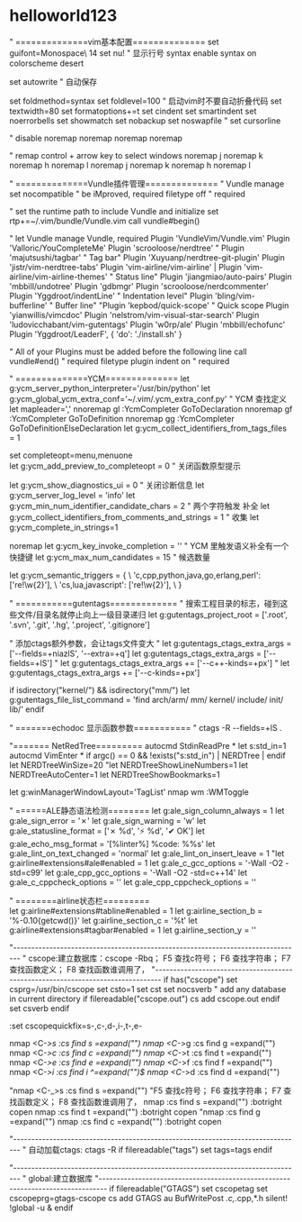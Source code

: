 # helloworld123

" ==============vim基本配置==============
set guifont=Monospace\ 14
set nu!             " 显示行号
syntax enable
syntax on
colorscheme desert

set autowrite   " 自动保存

set foldmethod=syntax
set foldlevel=100  " 启动vim时不要自动折叠代码
set textwidth=80
set formatoptions+=t
set cindent
set smartindent
set noerrorbells
set showmatch
set nobackup 
set noswapfile
" set cursorline

" disable 
noremap <Up> <Nop>
noremap <Down> <Nop>
noremap <Left> <Nop>
noremap <Right> <Nop>

" remap control + arrow key to select windows
noremap <C-Down>  <C-W>j
noremap <C-Up>    <C-W>k
noremap <C-Left>  <C-W>h
noremap <C-Right> <C-W>l
noremap <C-J> <C-W>j
noremap <C-K> <C-W>k
noremap <C-H> <C-W>h
noremap <C-L> <C-W>l

" ==============Vundle插件管理==============
" Vundle manage
set nocompatible              " be iMproved, required
filetype off                  " required

" set the runtime path to include Vundle and initialize
set rtp+=~/.vim/bundle/Vundle.vim
call vundle#begin()

" let Vundle manage Vundle, required
Plugin 'VundleVim/Vundle.vim'
Plugin 'Valloric/YouCompleteMe'
Plugin 'scrooloose/nerdtree'
" Plugin 'majutsushi/tagbar' " Tag bar"
Plugin 'Xuyuanp/nerdtree-git-plugin'
Plugin 'jistr/vim-nerdtree-tabs'
Plugin 'vim-airline/vim-airline' | Plugin 'vim-airline/vim-airline-themes' " Status line"
Plugin 'jiangmiao/auto-pairs'
Plugin 'mbbill/undotree'
Plugin 'gdbmgr'
Plugin 'scrooloose/nerdcommenter'
Plugin 'Yggdroot/indentLine' " Indentation level"
Plugin 'bling/vim-bufferline' " Buffer line"
"Plugin 'kepbod/quick-scope' " Quick scope
Plugin 'yianwillis/vimcdoc'
Plugin 'nelstrom/vim-visual-star-search'
Plugin 'ludovicchabant/vim-gutentags'
Plugin 'w0rp/ale'
Plugin 'mbbill/echofunc'
Plugin 'Yggdroot/LeaderF', { 'do': './install.sh' }

" All of your Plugins must be added before the following line
call vundle#end()            " required
filetype plugin indent on    " required


" ==============YCM==============
let g:ycm_server_python_interpreter='/usr/bin/python'
let g:ycm_global_ycm_extra_conf='~/.vim/.ycm_extra_conf.py'
  " YCM 查找定义
let mapleader=','
nnoremap <leader>gl :YcmCompleter GoToDeclaration<CR>
nnoremap <leader>gf :YcmCompleter GoToDefinition<CR>
nnoremap <leader>gg :YcmCompleter GoToDefinitionElseDeclaration<CR>
let g:ycm_collect_identifiers_from_tags_files = 1

set completeopt=menu,menuone   
let g:ycm_add_preview_to_completeopt = 0  " 关闭函数原型提示

let g:ycm_show_diagnostics_ui = 0 " 关闭诊断信息
let g:ycm_server_log_level = 'info'
let g:ycm_min_num_identifier_candidate_chars = 2  " 两个字符触发 补全
let g:ycm_collect_identifiers_from_comments_and_strings = 1 " 收集
let g:ycm_complete_in_strings=1

noremap <c-z> <NOP>
let g:ycm_key_invoke_completion = '<c-z>'   " YCM 里触发语义补全有一个快捷键
let g:ycm_max_num_candidates = 15  " 候选数量

let g:ycm_semantic_triggers =  {
			\ 'c,cpp,python,java,go,erlang,perl': ['re!\w{2}'],
			\ 'cs,lua,javascript': ['re!\w{2}'],
			\ }


" ===========gutentags=============
" 搜索工程目录的标志，碰到这些文件/目录名就停止向上一级目录递归
let g:gutentags_project_root = ['.root', '.svn', '.git', '.hg', '.project', '.gitignore']

" 添加ctags额外参数，会让tags文件变大
" let g:gutentags_ctags_extra_args = ['--fields=+niazlS', '--extra=+q']
 let g:gutentags_ctags_extra_args = ['--fields=+lS']
" let g:gutentags_ctags_extra_args += ['--c++-kinds=+px']
" let g:gutentags_ctags_extra_args += ['--c-kinds=+px']

if isdirectory("kernel/") && isdirectory("mm/")
	let g:gutentags_file_list_command = 'find arch/arm/ mm/ kernel/ include/ init/ lib/'
endif
	

" =======echodoc 显示函数参数===========
" ctags -R --fields=+lS .

"======= NetRedTree=========
autocmd StdinReadPre * let s:std_in=1
autocmd VimEnter * if argc() == 0 && !exists("s:std_in") | NERDTree | endif
let NERDTreeWinSize=20
"let NERDTreeShowLineNumbers=1
let NERDTreeAutoCenter=1
let NERDTreeShowBookmarks=1

let g:winManagerWindowLayout='TagList'
nmap wm :WMToggle<cr>

" ======ALE静态语法检测========
let g:ale_sign_column_always = 1
let g:ale_sign_error = '✗'
let g:ale_sign_warning = 'w'
let g:ale_statusline_format = ['✗ %d', '⚡ %d', '✔ OK']
let g:ale_echo_msg_format = '[%linter%] %code: %%s'
let g:ale_lint_on_text_changed = 'normal'
let g:ale_lint_on_insert_leave = 1
"let g:airline#extensions#ale#enabled = 1
let g:ale_c_gcc_options = '-Wall -O2 -std=c99'
let g:ale_cpp_gcc_options = '-Wall -O2 -std=c++14'
let g:ale_c_cppcheck_options = ''
let g:ale_cpp_cppcheck_options = ''

" ========airline状态栏=========  
let g:airline#extensions#tabline#enabled = 1
let g:airline_section_b = '%-0.10{getcwd()}'
let g:airline_section_c = '%t'
let g:airline#extensions#tagbar#enabled = 1
let g:airline_section_y = ''

"--------------------------------------------------------------------------------
" cscope:建立数据库：cscope -Rbq；  F5 查找c符号； F6 查找字符串；   F7 查找函数定义； F8 查找函数谁调用了，
"--------------------------------------------------------------------------------
if has("cscope")
  set csprg=/usr/bin/cscope
  set csto=1
  set cst
  set nocsverb
  " add any database in current directory
  if filereadable("cscope.out")
      cs add cscope.out
  endif
  set csverb
endif


:set cscopequickfix=s-,c-,d-,i-,t-,e-

nmap <C-_>s :cs find s <C-R>=expand("<cword>")<CR><CR>
nmap <C-_>g :cs find g <C-R>=expand("<cword>")<CR><CR>
nmap <C-_>c :cs find c <C-R>=expand("<cword>")<CR><CR>
nmap <C-_>t :cs find t <C-R>=expand("<cword>")<CR><CR>
nmap <C-_>e :cs find e <C-R>=expand("<cword>")<CR><CR>
nmap <C-_>f :cs find f <C-R>=expand("<cfile>")<CR><CR>
nmap <C-_>i :cs find i ^<C-R>=expand("<cfile>")<CR>$<CR>
nmap <C-_>d :cs find d <C-R>=expand("<cword>")<CR><CR>


"nmap <C-_>s :cs find s <C-R>=expand("<cword>")<CR><CR>
"F5 查找c符号； F6 查找字符串；   F7 查找函数定义； F8 查找函数谁调用了，
nmap <silent> <F5> :cs find s <C-R>=expand("<cword>")<CR><CR> :botright copen<CR><CR> 
nmap <silent> <F6> :cs find t <C-R>=expand("<cword>")<CR><CR> :botright copen<CR><CR>
"nmap <silent> <F7> :cs find g <C-R>=expand("<cword>")<CR><CR> 
nmap <silent> <F7> :cs find c <C-R>=expand("<cword>")<CR><CR> :botright copen<CR><CR>


 "--------------------------------------------------------------------------------
"  自动加载ctags: ctags -R
if filereadable("tags")
      set tags=tags
endif

"--------------------------------------------------------------------------------
" global:建立数据库
"--------------------------------------------------------------------------------
if filereadable("GTAGS")
	set cscopetag
	set cscopeprg=gtags-cscope
	cs add GTAGS
	au BufWritePost *.c,*.cpp,*.h silent! !global -u &
endif

